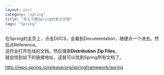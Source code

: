 ```yaml
---
layout: post
category: "spring"
title: "怎么下载Spring的官方文档"
tags: "Spring"
---
```


在Spring的主页上，点击DOCS，会看到Documentation，随便点一个进去，然后点Reference。  
这时会打开在线的文档，然后搜索**Distribution Zip Files**。  
就会找到如下的链接地址，这就可以找到Spring所有文档了。  

<http://repo.spring.io/release/org/springframework/spring>
